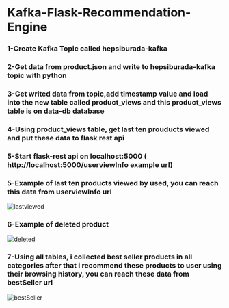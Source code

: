# Kafka-Flask-Recommendation-Engine


### 1-Create Kafka Topic called hepsiburada-kafka
### 2-Get data from product.json and write to hepsiburada-kafka topic with python
### 3-Get writed data from topic,add timestamp value and load into the new table called product_views and this product_views table is on data-db database
### 4-Using product_views table, get last ten prouducts viewed and put these data to flask rest api
### 5-Start flask-rest api on localhost:5000 ( http://localhost:5000/userviewInfo example url)

### 5-Example of last ten products viewed by used, you can reach this data from userviewInfo url
![lastviewed](https://user-images.githubusercontent.com/50598846/136380362-a31b9f2f-2b3c-4633-8bd7-21170a111171.png)

### 6-Example of deleted product
![deleted](https://user-images.githubusercontent.com/50598846/136380336-b880452f-8203-4f3a-b1b7-4fd095c78965.png)

### 7-Using all tables, i collected best seller products in all categories after that i recommend these products to user using their browsing history, you can reach these data from bestSeller url
![bestSeller](https://user-images.githubusercontent.com/50598846/136380293-c601c9bf-d221-4151-ba7d-6faf575a2ed0.png)
